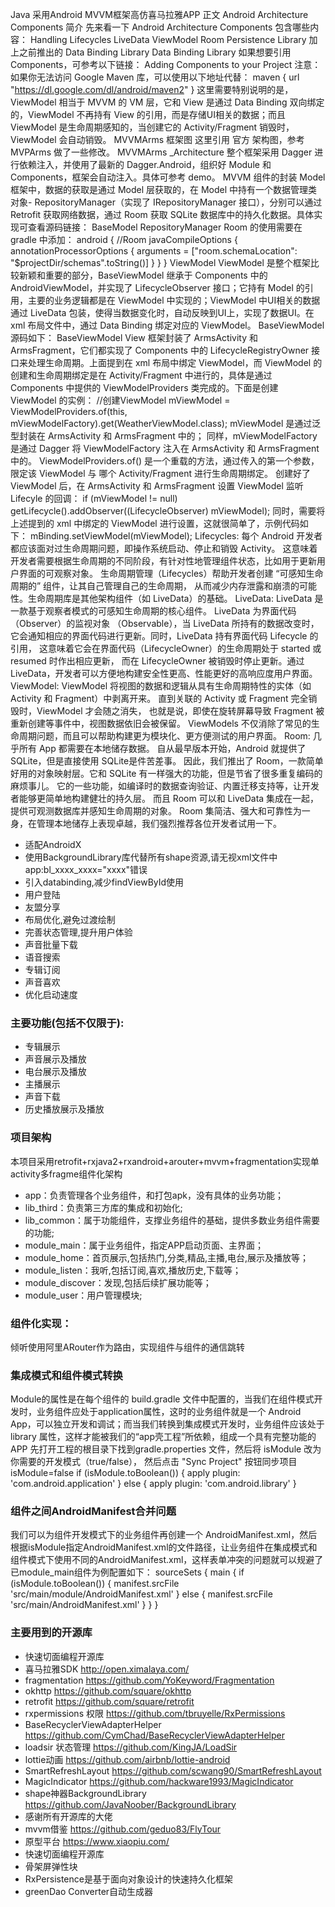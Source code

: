 Java
采用Android MVVM框架高仿喜马拉雅APP
正文
Android Architecture Components 简介
先来看一下 Android Architecture Components 包含哪些内容：
Handling Lifecycles
LiveData
ViewModel
Room Persistence Library
加上之前推出的 Data Binding Library
Data Binding Library
如果想要引用 Components，可参考以下链接：
Adding Components to your Project
注意：如果你无法访问 Google Maven 库，可以使用以下地址代替：
maven { url "https://dl.google.com/dl/android/maven2" }
这里需要特别说明的是，ViewModel 相当于 MVVM 的 VM 层，它和 View 是通过 Data Binding 双向绑定的，ViewModel 不再持有 View 的引用，而是存储UI相关的数据；而且 ViewModel 是生命周期感知的，当创建它的 Activity/Fragment 销毁时，ViewModel 会自动销毁。
MVVMArms 框架图
这里引用 官方 架构图，参考 MVPArms 做了一些修改。 MVVMArms _Architecture
整个框架采用 Dagger 进行依赖注入，并使用了最新的 Dagger.Android，组织好 Module 和 Components，框架会自动注入。具体可参考 demo。
MVVM 组件的封装
Model
框架中，数据的获取是通过 Model 层获取的，在 Model 中持有一个数据管理类对象- RepositoryManager（实现了 IRepositoryManager 接口），分别可以通过 Retrofit 获取网络数据，通过 Room 获取 SQLite 数据库中的持久化数据。具体实现可查看源码链接：
BaseModel
RepositoryManager
Room 的使用需要在 gradle 中添加：
android {
    //Room
    javaCompileOptions {
        annotationProcessorOptions {
            arguments = ["room.schemaLocation":
                                 "$projectDir/schemas".toString()]
        }
    }
}
ViewModel
ViewModel 是整个框架比较新颖和重要的部分，BaseViewModel 继承于 Components 中的 AndroidViewModel，并实现了 LifecycleObserver 接口；它持有 Model 的引用，主要的业务逻辑都是在 ViewModel 中实现的；ViewModel 中UI相关的数据通过 LiveData 包装，使得当数据变化时，自动反映到UI上，实现了数据UI。在 xml 布局文件中，通过 Data Binding 绑定对应的 ViewModel。 BaseViewModel 源码如下：
BaseViewModel
View
框架封装了 ArmsActivity 和 ArmsFragment，它们都实现了 Components 中的 LifecycleRegistryOwner 接口来处理生命周期。上面提到在 xml 布局中绑定 ViewModel，而 ViewModel 的创建和生命周期绑定是在 Activity/Fragment 中进行的，具体是通过 Components 中提供的 ViewModelProviders 类完成的。下面是创建 ViewModel 的实例：
//创建ViewModel
mViewModel = ViewModelProviders.of(this, mViewModelFactory).get(WeatherViewModel.class);
mViewModel 是通过泛型封装在 ArmsActivity 和 ArmsFragment 中的；
同样，mViewModelFactory 是通过 Dagger 将 ViewModelFactory 注入在 ArmsActivity 和 ArmsFragment 中的。
ViewModelProviders.of() 是一个重载的方法，通过传入的第一个参数，限定该 ViewModel 与 哪个 Activity/Fragment 进行生命周期绑定。
创建好了 ViewModel 后，在 ArmsActivity 和 ArmsFragment 设置 ViewModel 监听 Lifecyle 的回调：
if (mViewModel != null)
    getLifecycle().addObserver((LifecycleObserver) mViewModel);
同时，需要将上述提到的 xml 中绑定的 ViewModel 进行设置，这就很简单了，示例代码如下：
mBinding.setViewModel(mViewModel);
Lifecycles: 每个 Android 开发者都应该面对过生命周期问题，即操作系统启动、停止和销毁 Activity。 这意味着开发者需要根据生命周期的不同阶段，有针对性地管理组件状态，比如用于更新用户界面的可观察对象。 生命周期管理（Lifecycles）帮助开发者创建 “可感知生命周期的” 组件，让其自己管理自己的生命周期， 从而减少内存泄露和崩溃的可能性。生命周期库是其他架构组件（如 LiveData）的基础。
LiveData: LiveData 是一款基于观察者模式的可感知生命周期的核心组件。 LiveData 为界面代码 （Observer）的监视对象 （Observable），当 LiveData 所持有的数据改变时， 它会通知相应的界面代码进行更新。同时，LiveData 持有界面代码 Lifecycle 的引用， 这意味着它会在界面代码（LifecycleOwner）的生命周期处于 started 或 resumed 时作出相应更新， 而在 LifecycleOwner 被销毁时停止更新。通过 LiveData，开发者可以方便地构建安全性更高、性能更好的高响应度用户界面。
ViewModel: ViewModel 将视图的数据和逻辑从具有生命周期特性的实体（如 Activity 和 Fragment）中剥离开来。 直到关联的 Activity 或 Fragment 完全销毁时，ViewModel 才会随之消失， 也就是说，即使在旋转屏幕导致 Fragment 被重新创建等事件中，视图数据依旧会被保留。 ViewModels 不仅消除了常见的生命周期问题，而且可以帮助构建更为模块化、更方便测试的用户界面。
Room: 几乎所有 App 都需要在本地储存数据。 自从最早版本开始，Android 就提供了 SQLite，但是直接使用 SQLite是件苦差事。 因此，我们推出了 Room，一款简单好用的对象映射层。它和 SQLite 有一样强大的功能，但是节省了很多重复编码的麻烦事儿。 它的一些功能，如编译时的数据查询验证、内置迁移支持等，让开发者能够更简单地构建健壮的持久层。 而且 Room 可以和 LiveData 集成在一起，提供可观测数据库并感知生命周期的对象。 Room 集简洁、强大和可靠性为一身，在管理本地储存上表现卓越，我们强烈推荐各位开发者试用一下。
* 适配AndroidX
* 使用BackgroundLibrary库代替所有shape资源,请无视xml文件中app:bl_xxxx_xxxx="xxxx"错误
* 引入databinding,减少findViewById使用
* 用户登陆
* 友盟分享
* 布局优化,避免过渡绘制
* 完善状态管理,提升用户体验
* 声音批量下载
* 语音搜索
* 专辑订阅
* 声音喜欢
* 优化启动速度
### 主要功能(包括不仅限于):
* 专辑展示
* 声音展示及播放
* 电台展示及播放
* 主播展示
* 声音下载
* 历史播放展示及播放
### 项目架构
本项目采用retrofit+rxjava2+rxandroid+arouter+mvvm+fragmentation实现单activity多fragme组件化架构
* app：负责管理各个业务组件，和打包apk，没有具体的业务功能；
* lib_third：负责第三方库的集成和初始化;
* lib_common：属于功能组件，支撑业务组件的基础，提供多数业务组件需要的功能;
* module_main：属于业务组件，指定APP启动页面、主界面；
* module_home：首页展示,包括热门,分类,精品,主播,电台,展示及播放等；
* module_listen：我听,包括订阅,喜欢,播放历史,下载等；
* module_discover：发现,包括后续扩展功能等；
* module_user：用户管理模块;
### 组件化实现：
倾听使用阿里ARouter作为路由，实现组件与组件的通信跳转
### 集成模式和组件模式转换
Module的属性是在每个组件的 build.gradle 文件中配置的，当我们在组件模式开发时，业务组件应处于application属性，这时的业务组件就是一个 Android App，可以独立开发和调试；而当我们转换到集成模式开发时，业务组件应该处于 library 属性，这样才能被我们的“app壳工程”所依赖，组成一个具有完整功能的APP
先打开工程的根目录下找到gradle.properties 文件，然后将 isModule 改为你需要的开发模式（true/false）， 然后点击 "Sync Project" 按钮同步项目
isModule=false
if (isModule.toBoolean()) {
    apply plugin: 'com.android.application'
} else {
    apply plugin: 'com.android.library'
}
### 组件之间AndroidManifest合并问题
我们可以为组件开发模式下的业务组件再创建一个 AndroidManifest.xml，然后根据isModule指定AndroidManifest.xml的文件路径，让业务组件在集成模式和组件模式下使用不同的AndroidManifest.xml，这样表单冲突的问题就可以规避了
已module_main组件为例配置如下：
sourceSets {
        main {
            if (isModule.toBoolean()) {
                manifest.srcFile 'src/main/module/AndroidManifest.xml'
            } else {
                manifest.srcFile 'src/main/AndroidManifest.xml'
            }
        }
}
### 主要用到的开源库
* 快速切面编程开源库 
* 喜马拉雅SDK http://open.ximalaya.com/
* fragmentation https://github.com/YoKeyword/Fragmentation
* okhttp https://github.com/square/okhttp
* retrofit https://github.com/square/retrofit
* rxpermissions 权限 https://github.com/tbruyelle/RxPermissions
* BaseRecyclerViewAdapterHelper https://github.com/CymChad/BaseRecyclerViewAdapterHelper
* loadsir 状态管理 https://github.com/KingJA/LoadSir
* lottie动画 https://github.com/airbnb/lottie-android
* SmartRefreshLayout https://github.com/scwang90/SmartRefreshLayout
* MagicIndicator https://github.com/hackware1993/MagicIndicator
* shape神器BackgroundLibrary https://github.com/JavaNoober/BackgroundLibrary
* 感谢所有开源库的大佬
* mvvm借鉴 https://github.com/geduo83/FlyTour 
* 原型平台 https://www.xiaopiu.com/
* 快速切面编程开源库
* 骨架屏弹性块 
* RxPersistence是基于面向对象设计的快速持久化框架 
* greenDao Converter自动生成器
